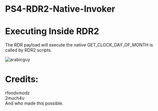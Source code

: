 # PS4-RDR2-Native-Invoker

# Executing Inside RDR2
The RDR payload will execute the native GET_CLOCK_DAY_OF_MONTH is called by RDR2 scripts.


![arabicguy](https://user-images.githubusercontent.com/64507894/149962622-bf44327d-a44e-492e-acd4-630d23d576a5.png)

# Credits:
rfoodxmodz<br>
2much4u<br>
And who made this possible.
